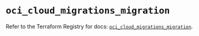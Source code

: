 # `oci_cloud_migrations_migration`

Refer to the Terraform Registry for docs: [`oci_cloud_migrations_migration`](https://registry.terraform.io/providers/oracle/oci/7.19.0/docs/resources/cloud_migrations_migration).
